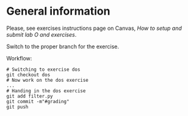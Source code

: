# General information
Please, see exercises instructions page on Canvas, *How to setup and submit lab O and exercises*.

Switch to the proper branch for the exercise.

Workflow:
```
# Switching to exercise dos
git checkout dos
# Now work on the dos exercise
...
# Handing in the dos exercise
git add filter.py
git commit -m"#grading"
git push
```
